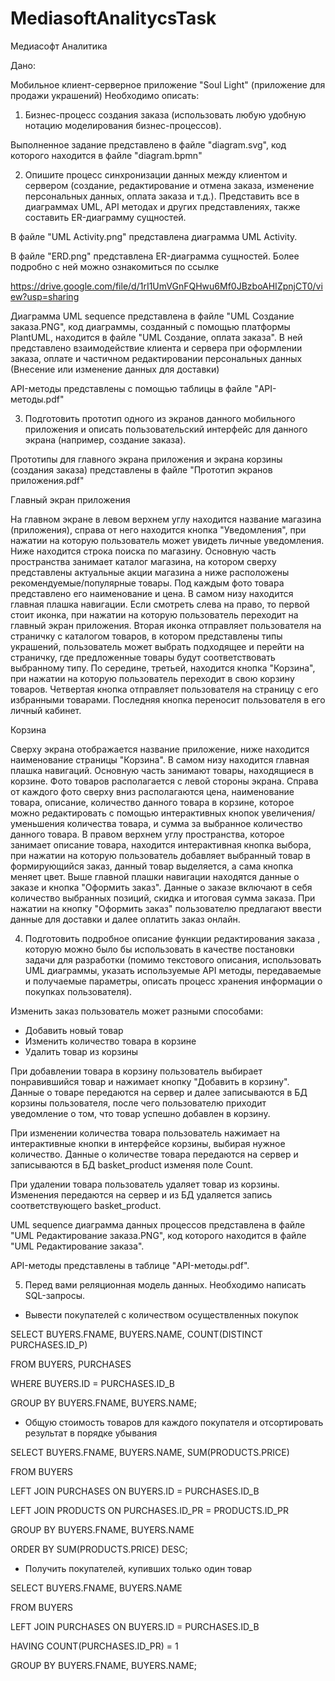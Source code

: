 # MediasoftAnalitycsTask
Медиасофт Аналитика

Дано:

Мобильное клиент-серверное приложение "Soul Light" (приложение для продажи украшений)
Необходимо описать:
1. Бизнес-процесс создания заказа (использовать любую удобную нотацию моделирования бизнес-процессов).

Выполненное задание представлено в файле "diagram.svg", код которого находится в файле "diagram.bpmn"

2. Опишите процесс синхронизации данных между клиентом и сервером (создание, редактирование и отмена заказа, изменение персональных данных, оплата заказа и т.д.). Представить все в диаграммах UML, API методах и других представлениях, также составить ER-диаграмму сущностей.

В файле "UML Activity.png" представлена диаграмма UML Activity.

В файле "ERD.png" представлена ER-диаграмма сущностей. Более подробно с ней можно ознакомиться по ссылке 

https://drive.google.com/file/d/1rI1UmVGnFQHwu6Mf0JBzboAHIZpnjCT0/view?usp=sharing

Диаграмма UML sequence представлена в файле "UML Создание заказа.PNG", код диаграммы, созданный с помощью платформы PlantUML, находится в файле "UML Создание, оплата заказа". В ней представлено взаимодействие клиента и сервера при оформлении заказа, оплате и частичном редактировании персональных данных (Внесение или изменение данных для доставки) 

API-методы представлены с помощью таблицы в файле "API-методы.pdf"


3. Подготовить прототип одного из экранов данного мобильного приложения и описать пользовательский интерфейс для данного экрана (например, создание заказа).

Прототипы для главного экрана приложения и экрана корзины (создания заказа) представлены в файле "Прототип экранов приложения.pdf"

Главный экран приложения

На главном экране в левом верхнем углу находится название магазина (приложения), справа от него находится кнопка "Уведомления", при нажатии на которую пользователь может увидеть личные уведомления. Ниже находится строка поиска по магазину. Основную часть пространства занимает каталог магазина, на котором сверху представлены актуальные акции магазина а ниже расположены рекомендуемые/популярные товары. Под каждым фото товара представлено его наименование и цена. В самом низу находится главная плашка навигации. Если смотреть слева на право, то первой стоит иконка, при нажатии на которую пользователь переходит на главный экран приложения. Вторая иконка отправляет пользователя на страничку с каталогом товаров, в котором представлены типы украшений, пользователь может выбрать подходящее и перейти на страничку, где предложенные товары будут соответствовать выбранному типу. По середине, третьей, находится кнопка "Корзина", при нажатии на которую пользователь переходит в свою корзину товаров. Четвертая кнопка отправляет пользователя на страницу с его избранными товарами. Последняя кнопка переносит пользователя в его личный кабинет.

Корзина

Сверху экрана отображается название приложение, ниже находится наименование страницы "Корзина". В самом низу находится главная плашка навигаций. Основную часть занимают товары, находящиеся в корзине. Фото товаров располагается с левой стороны экрана. Справа от каждого фото сверху вниз располагаются цена, наименование товара, описание, количество данного товара в корзине, которое можно редактировать с помощью интерактивных кнопок увеличения/уменьшения количества товара, и сумма за выбранное количество данного товара. В правом верхнем углу пространства, которое занимает описание товара, находится интерактивная кнопка выбора, при нажатии на которую пользователь добавляет выбранный товар в формирующийся заказ, данный товар выделяется, а сама кнопка меняет цвет. Выше главной плашки навигации находятся данные о заказе и кнопка "Оформить заказ". Данные о заказе включают в себя количество выбранных позиций, скидка и итоговая сумма заказа. При нажатии на кнопку "Оформить заказ" пользователю предлагают ввести данные для доставки и далее оплатить заказ онлайн.

4. Подготовить подробное описание функции редактирования заказа , которую можно было бы использовать в качестве постановки задачи для разработки (помимо текстового описания, использовать UML диаграммы, указать используемые API методы, передаваемые и получаемые параметры, описать процесс хранения информации о покупках пользователя). 

Изменить заказ пользователь может разными способами:

- Добавить новый товар
- Изменить количество товара в корзине
- Удалить товар из корзины

При добавлении товара в корзину пользователь выбирает понравившийся товар и нажимает кнопку "Добавить в корзину". Данные о товаре передаются на сервер и далее записываются в БД корзины пользователя, после чего пользователю приходит уведомление о том, что товар успешно добавлен в корзину. 

При изменении количества товара пользователь нажимает на интерактивные кнопки в интерфейсе корзины, выбирая нужное количество. Данные о количестве товара передаются на сервер и записываются в БД basket_product изменяя поле Count.

При удалении товара пользователь удаляет товар из корзины. Изменения передаются на сервер и из БД удаляется запись соответствующего basket_product.

UML sequence диаграмма данных процессов представлена в файле "UML Редактирование заказа.PNG", код которого находится в файле "UML Редактирование заказа".

API-методы представлены в таблице "API-методы.pdf".

5. Перед вами реляционная модель данных. Необходимо написать SQL-запросы.

- Вывести покупателей с количеством осуществленных покупок
 
SELECT BUYERS.FNAME, BUYERS.NAME, COUNT(DISTINCT PURCHASES.ID_P)

FROM BUYERS, PURCHASES

WHERE BUYERS.ID = PURCHASES.ID_B

GROUP BY BUYERS.FNAME, BUYERS.NAME;

- Общую стоимость товаров для каждого покупателя и отсортировать результат в порядке убывания

SELECT BUYERS.FNAME, BUYERS.NAME, SUM(PRODUCTS.PRICE)

FROM BUYERS

LEFT JOIN PURCHASES ON BUYERS.ID = PURCHASES.ID_B

LEFT JOIN PRODUCTS ON PURCHASES.ID_PR = PRODUCTS.ID_PR

GROUP BY BUYERS.FNAME, BUYERS.NAME 

ORDER BY SUM(PRODUCTS.PRICE) DESC;

- Получить покупателей, купивших только один товар

SELECT BUYERS.FNAME, BUYERS.NAME

FROM BUYERS

LEFT JOIN PURCHASES ON BUYERS.ID = PURCHASES.ID_B

HAVING COUNT(PURCHASES.ID_PR) = 1

GROUP BY BUYERS.FNAME, BUYERS.NAME;
